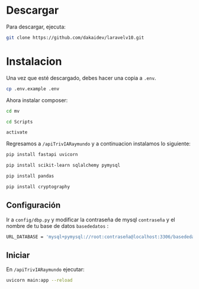 # Descargar

Para descargar, ejecuta:

```sh
git clone https://github.com/dakaidev/laravelv10.git
```

# Instalacion
Una vez que esté descargado, debes hacer una copia a `.env`.

```sh
cp .env.example .env
```
Ahora instalar composer:

```sh
cd mv
```
```sh
cd Scripts
```
```sh
activate
```

Regresamos a `/apiTrivIARaymundo` y a continuacion instalamos lo siguiente:

```sh
pip install fastapi uvicorn
```
```sh
pip install scikit-learn sqlalchemy pymysql
```
```sh
pip install pandas
```
```sh
pip install cryptography
```
## Configuración

Ir a `config/dbp.py` y modificar la contraseña de mysql `contraseña` y el nombre de tu base de datos `basededatos` :
```sh
URL_DATABASE = 'mysql+pymysql://root:contraseña@localhost:3306/basededatos'
```
## Iniciar

En `/apiTrivIARaymundo` ejecutar:
```sh
uvicorn main:app --reload
```
